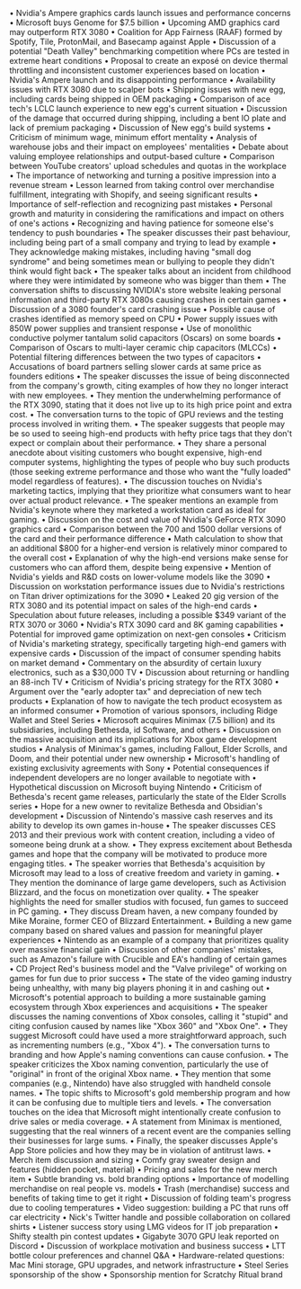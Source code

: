 • Nvidia's Ampere graphics cards launch issues and performance concerns
• Microsoft buys Genome for $7.5 billion
• Upcoming AMD graphics card may outperform RTX 3080
• Coalition for App Fairness (RAAF) formed by Spotify, Tile, ProtonMail, and Basecamp against Apple
• Discussion of a potential "Death Valley" benchmarking competition where PCs are tested in extreme heart conditions
• Proposal to create an exposé on device thermal throttling and inconsistent customer experiences based on location
• Nvidia's Ampere launch and its disappointing performance
• Availability issues with RTX 3080 due to scalper bots
• Shipping issues with new egg, including cards being shipped in OEM packaging
• Comparison of ace tech's LCLC launch experience to new egg's current situation
• Discussion of the damage that occurred during shipping, including a bent IO plate and lack of premium packaging
• Discussion of New egg's build systems
• Criticism of minimum wage, minimum effort mentality
• Analysis of warehouse jobs and their impact on employees' mentalities
• Debate about valuing employee relationships and output-based culture
• Comparison between YouTube creators' upload schedules and quotas in the workplace
• The importance of networking and turning a positive impression into a revenue stream
• Lesson learned from taking control over merchandise fulfillment, integrating with Shopify, and seeing significant results
• Importance of self-reflection and recognizing past mistakes
• Personal growth and maturity in considering the ramifications and impact on others of one's actions
• Recognizing and having patience for someone else's tendency to push boundaries
• The speaker discusses their past behaviour, including being part of a small company and trying to lead by example
• They acknowledge making mistakes, including having "small dog syndrome" and being sometimes mean or bullying to people they didn't think would fight back
• The speaker talks about an incident from childhood where they were intimidated by someone who was bigger than them
• The conversation shifts to discussing NVIDIA's store website leaking personal information and third-party RTX 3080s causing crashes in certain games
• Discussion of a 3080 founder's card crashing issue
• Possible cause of crashes identified as memory speed on CPU
• Power supply issues with 850W power supplies and transient response
• Use of monolithic conductive polymer tantalum solid capacitors (Oscars) on some boards
• Comparison of Oscars to multi-layer ceramic chip capacitors (MLCCs)
• Potential filtering differences between the two types of capacitors
• Accusations of board partners selling slower cards at same price as founders editions
• The speaker discusses the issue of being disconnected from the company's growth, citing examples of how they no longer interact with new employees.
• They mention the underwhelming performance of the RTX 3090, stating that it does not live up to its high price point and extra cost.
• The conversation turns to the topic of GPU reviews and the testing process involved in writing them.
• The speaker suggests that people may be so used to seeing high-end products with hefty price tags that they don't expect or complain about their performance.
• They share a personal anecdote about visiting customers who bought expensive, high-end computer systems, highlighting the types of people who buy such products (those seeking extreme performance and those who want the "fully loaded" model regardless of features).
• The discussion touches on Nvidia's marketing tactics, implying that they prioritize what consumers want to hear over actual product relevance.
• The speaker mentions an example from Nvidia's keynote where they marketed a workstation card as ideal for gaming.
• Discussion on the cost and value of Nvidia's GeForce RTX 3090 graphics card
• Comparison between the 700 and 1500 dollar versions of the card and their performance difference
• Math calculation to show that an additional $800 for a higher-end version is relatively minor compared to the overall cost
• Explanation of why the high-end versions make sense for customers who can afford them, despite being expensive
• Mention of Nvidia's yields and R&D costs on lower-volume models like the 3090
• Discussion on workstation performance issues due to Nvidia's restrictions on Titan driver optimizations for the 3090
• Leaked 20 gig version of the RTX 3080 and its potential impact on sales of the high-end cards
• Speculation about future releases, including a possible $349 variant of the RTX 3070 or 3060
• Nvidia's RTX 3090 card and 8K gaming capabilities
• Potential for improved game optimization on next-gen consoles
• Criticism of Nvidia's marketing strategy, specifically targeting high-end gamers with expensive cards
• Discussion of the impact of consumer spending habits on market demand
• Commentary on the absurdity of certain luxury electronics, such as a $30,000 TV
• Discussion about returning or handling an 88-inch TV
• Criticism of Nvidia's pricing strategy for the RTX 3080
• Argument over the "early adopter tax" and depreciation of new tech products
• Explanation of how to navigate the tech product ecosystem as an informed consumer
• Promotion of various sponsors, including Ridge Wallet and Steel Series
• Microsoft acquires Minimax (7.5 billion) and its subsidiaries, including Bethesda, id Software, and others
• Discussion on the massive acquisition and its implications for Xbox game development studios
• Analysis of Minimax's games, including Fallout, Elder Scrolls, and Doom, and their potential under new ownership
• Microsoft's handling of existing exclusivity agreements with Sony
• Potential consequences if independent developers are no longer available to negotiate with
• Hypothetical discussion on Microsoft buying Nintendo
• Criticism of Bethesda's recent game releases, particularly the state of the Elder Scrolls series
• Hope for a new owner to revitalize Bethesda and Obsidian's development
• Discussion of Nintendo's massive cash reserves and its ability to develop its own games in-house
• The speaker discusses CES 2013 and their previous work with content creation, including a video of someone being drunk at a show.
• They express excitement about Bethesda games and hope that the company will be motivated to produce more engaging titles.
• The speaker worries that Bethesda's acquisition by Microsoft may lead to a loss of creative freedom and variety in gaming.
• They mention the dominance of large game developers, such as Activision Blizzard, and the focus on monetization over quality.
• The speaker highlights the need for smaller studios with focused, fun games to succeed in PC gaming.
• They discuss Dream haven, a new company founded by Mike Moraine, former CEO of Blizzard Entertainment.
• Building a new game company based on shared values and passion for meaningful player experiences
• Nintendo as an example of a company that prioritizes quality over massive financial gain
• Discussion of other companies' mistakes, such as Amazon's failure with Crucible and EA's handling of certain games
• CD Project Red's business model and the "Valve privilege" of working on games for fun due to prior success
• The state of the video gaming industry being unhealthy, with many big players phoning it in and cashing out
• Microsoft's potential approach to building a more sustainable gaming ecosystem through Xbox experiences and acquisitions
• The speaker discusses the naming conventions of Xbox consoles, calling it "stupid" and citing confusion caused by names like "Xbox 360" and "Xbox One".
• They suggest Microsoft could have used a more straightforward approach, such as incrementing numbers (e.g., "Xbox 4").
• The conversation turns to branding and how Apple's naming conventions can cause confusion.
• The speaker criticizes the Xbox naming convention, particularly the use of "original" in front of the original Xbox name.
• They mention that some companies (e.g., Nintendo) have also struggled with handheld console names.
• The topic shifts to Microsoft's gold membership program and how it can be confusing due to multiple tiers and levels.
• The conversation touches on the idea that Microsoft might intentionally create confusion to drive sales or media coverage.
• A statement from Minimax is mentioned, suggesting that the real winners of a recent event are the companies selling their businesses for large sums.
• Finally, the speaker discusses Apple's App Store policies and how they may be in violation of antitrust laws.
• Merch item discussion and sizing
• Comfy gray sweater design and features (hidden pocket, material)
• Pricing and sales for the new merch item
• Subtle branding vs. bold branding options
• Importance of modelling merchandise on real people vs. models
• Trash (merchandise) success and benefits of taking time to get it right
• Discussion of folding team's progress due to cooling temperatures
• Video suggestion: building a PC that runs off car electricity
• Nick's Twitter handle and possible collaboration on collared shirts
• Listener success story using LMG videos for IT job preparation
• Shifty stealth pin contest updates
• Gigabyte 3070 GPU leak reported on Discord
• Discussion of workplace motivation and business success
• LTT bottle colour preferences and channel Q&A
• Hardware-related questions: Mac Mini storage, GPU upgrades, and network infrastructure
• Steel Series sponsorship of the show
• Sponsorship mention for Scratchy Ritual brand
